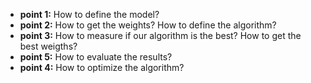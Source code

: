 - **point 1:** How to define the model? 
- **point 2:** How to get the weights? How to define the algorithm?
- **point 3:** How to measure if our algorithm is the best? How to get the best weigths?
- **point 5:** How to evaluate the results?
- **point 4:** How to optimize the algorithm?
